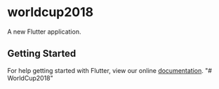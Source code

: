 # worldcup2018

A new Flutter application.

## Getting Started

For help getting started with Flutter, view our online
[documentation](https://flutter.io/).
"# WorldCup2018" 

